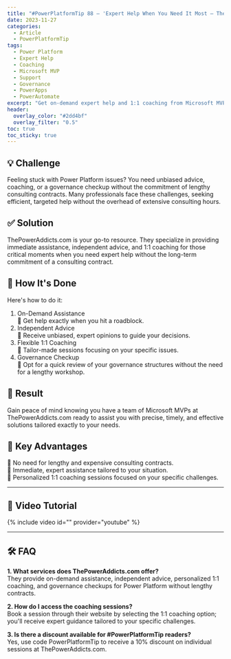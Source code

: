 ```yaml
---
title: "#PowerPlatformTip 88 – 'Expert Help When You Need It Most – ThePowerAddicts.com'"
date: 2023-11-27
categories:
  - Article
  - PowerPlatformTip
tags:
  - Power Platform
  - Expert Help
  - Coaching
  - Microsoft MVP
  - Support
  - Governance
  - PowerApps
  - PowerAutomate
excerpt: "Get on-demand expert help and 1:1 coaching from Microsoft MVPs at ThePowerAddicts.com—receive unbiased advice, governance checkups, and targeted Power Platform support without long-term contracts."
header:
  overlay_color: "#2dd4bf"
  overlay_filter: "0.5"
toc: true
toc_sticky: true
---
```


## 💡 Challenge
Feeling stuck with Power Platform issues? You need unbiased advice, coaching, or a governance checkup without the commitment of lengthy consulting contracts. Many professionals face these challenges, seeking efficient, targeted help without the overhead of extensive consulting hours.

## ✅ Solution
ThePowerAddicts.com is your go-to resource. They specialize in providing immediate assistance, independent advice, and 1:1 coaching for those critical moments when you need expert help without the long-term commitment of a consulting contract.

## 🔧 How It's Done
Here's how to do it:
1. On-Demand Assistance  
   🔸 Get help exactly when you hit a roadblock.
2. Independent Advice  
   🔸 Receive unbiased, expert opinions to guide your decisions.
3. Flexible 1:1 Coaching  
   🔸 Tailor-made sessions focusing on your specific issues.
4. Governance Checkup  
   🔸 Opt for a quick review of your governance structures without the need for a lengthy workshop.

## 🎉 Result
Gain peace of mind knowing you have a team of Microsoft MVPs at ThePowerAddicts.com ready to assist you with precise, timely, and effective solutions tailored exactly to your needs.

## 🌟 Key Advantages
🔸 No need for lengthy and expensive consulting contracts.  
🔸 Immediate, expert assistance tailored to your situation.  
🔸 Personalized 1:1 coaching sessions focused on your specific challenges.

---

## 🎥 Video Tutorial
{% include video id="" provider="youtube" %}

---

## 🛠️ FAQ
**1. What services does ThePowerAddicts.com offer?**  
They provide on-demand assistance, independent advice, personalized 1:1 coaching, and governance checkups for Power Platform without lengthy contracts.

**2. How do I access the coaching sessions?**  
Book a session through their website by selecting the 1:1 coaching option; you'll receive expert guidance tailored to your specific challenges.

**3. Is there a discount available for #PowerPlatformTip readers?**  
Yes, use code PowerPlatformTip to receive a 10% discount on individual sessions at ThePowerAddicts.com.
